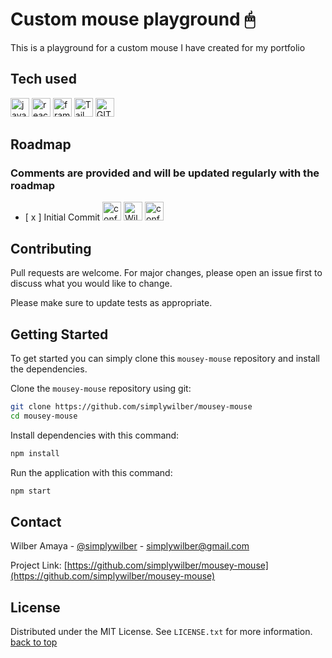 # Custom mouse playground 🖱

<p> This is a playground for a custom mouse I have created for my portfolio</p>

## Tech used

<div> 
<Image src="https://user-images.githubusercontent.com/25181517/117447155-6a868a00-af3d-11eb-9cfe-245df15c9f3f.png" width="30px" height="30px" alt="javascript logo"/> 
<Image src="https://user-images.githubusercontent.com/25181517/183897015-94a058a6-b86e-4e42-a37f-bf92061753e5.png" width="30px" height="30px" alt="react logo"/>
<Image src="https://media.giphy.com/media/v1.Y2lkPTc5MGI3NjExcGxvdm9paWMzOTlsOG01bnRhcnE0MjRiM3Z5c29yY2syZTU1bWRsciZlcD12MV9pbnRlcm5hbF9naWZfYnlfaWQmY3Q9cw/v1H8vbLlWAjSUAEkG5/giphy.gif" width="30px" height="30px" alt="framer-motion"/>
<Image src="https://user-images.githubusercontent.com/25181517/202896760-337261ed-ee92-4979-84c4-d4b829c7355d.png" width="30px" height="30px" alt="TailwindCSS logo"/>
<Image src="https://user-images.githubusercontent.com/25181517/192108372-f71d70ac-7ae6-4c0d-8395-51d8870c2ef0.png" width="30px" height="30px" alt="GIT"/>
</div>
    
## Roadmap
### Comments are provided and will be updated regularly with the roadmap

<div>
<ul>
    <li>
        [ x ] Initial Commit         
        <Image src="https://media.giphy.com/media/yWI8ycaXuknOpxomyZ/giphy.gif" width="30px" height="30px" alt="confetti"/>
        <Image src="https://media.giphy.com/media/7Q7fYv7rIVQ7rvXpgB/giphy.gif" width="30px" height="30px" alt="Wilber Celebrating"/>
        <Image src="https://media.giphy.com/media/yWI8ycaXuknOpxomyZ/giphy.gif" width="30px" height="30px" alt="confetti"/>
    </li>
</ul>
</div>

## Contributing

Pull requests are welcome. For major changes, please open an issue first
to discuss what you would like to change.

Please make sure to update tests as appropriate.

## Getting Started

To get started you can simply clone this `mousey-mouse` repository and install the dependencies.

Clone the `mousey-mouse` repository using git:

```bash
git clone https://github.com/simplywilber/mousey-mouse
cd mousey-mouse
```

Install dependencies with this command:

```bash
npm install
```

Run the application with this command:

```bash
npm start
```

## Contact

Wilber Amaya - [@simplywilber](https://instagram.com/simplywilber) - simplywilber@gmail.com

Project Link: [https://github.com/simplywilber/mousey-mouse](https://github.com/simplywilber/mousey-mouse)

## License

Distributed under the MIT License. See `LICENSE.txt` for more information.
<a href="#readme-top">back to top</a>

